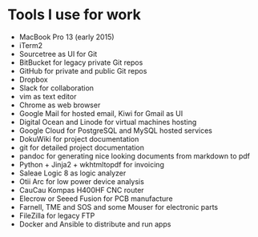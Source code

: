 # Tools I use for work

  * MacBook Pro 13 (early 2015)
  * iTerm2
  * Sourcetree as UI for Git
  * BitBucket for legacy private Git repos
  * GitHub for private and public Git repos
  * Dropbox
  * Slack for collaboration
  * vim as text editor
  * Chrome as web browser
  * Google Mail for hosted email, Kiwi for Gmail as UI
  * Digital Ocean and Linode for virtual machines hosting
  * Google Cloud for PostgreSQL and MySQL hosted services
  * DokuWiki for project documentation
  * git for detailed project documentation
  * pandoc for generating nice looking documents from markdown to pdf
  * Python + Jinja2 + wkhtmltopdf for invoicing
  * Saleae Logic 8 as logic analyzer
  * Otii Arc for low power device analysis
  * CauCau Kompas H400HF CNC router
  * Elecrow or Seeed Fusion for PCB manufacture
  * Farnell, TME and SOS and some Mouser for electronic parts
  * FileZilla for legacy FTP
  * Docker and Ansible to distribute and run apps
